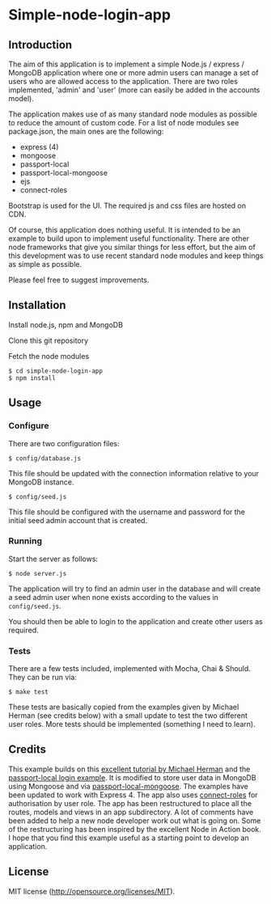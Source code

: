 # Simple-node-login-app
## Introduction
The aim of this application is to implement a simple Node.js / express / MongoDB application where one or more admin users can manage a set of users who are allowed access to the application. There are two roles implemented, 'admin' and 'user' (more can easily be added in the accounts model).

The application makes use of as many standard node modules as possible to reduce the amount of custom code. For a list of node modules see package.json, the main ones are the following:
* express (4)
* mongoose
* passport-local
* passport-local-mongoose
* ejs
* connect-roles

Bootstrap is used for the UI. The required js and css files are hosted on CDN.

Of course, this application does nothing useful. It is intended to be an example to build upon to implement useful functionality. There are other node frameworks that give you similar things for less effort, but the aim of this development was to use recent standard node modules and keep things as simple as possible. 

Please feel free to suggest improvements.

## Installation
Install node.js, npm and MongoDB

Clone this git repository

Fetch the node modules
    
    $ cd simple-node-login-app
    $ npm install

## Usage

### Configure
There are two configuration files:

    $ config/database.js
This file should be updated with the connection information relative to your MongoDB instance.

    $ config/seed.js
This file should be configured with the username and password for the initial seed admin account that is created.

### Running
Start the server as follows:

    $ node server.js
The application will try to find an admin user in the database and will create a seed admin user when none exists according to the values in `config/seed.js`.

You should then be able to login to the application and create other users as required.

### Tests
There are a few tests included, implemented with Mocha, Chai & Should. They can be run via:

    $ make test

These tests are basically copied from the examples given by Michael Herman (see credits below) with a small update to test the two different user roles. More tests should be implemented (something I need to learn).

## Credits
This example builds on this [excellent tutorial by Michael Herman](http://mherman.org/blog/2013/11/11/user-authentication-with-passport-dot-js/#.U_4MAo2Sypc) and the [passport-local login example](https://github.com/jaredhanson/passport-local). It is modified to store user data in MongoDB using Mongoose and via [passport-local-mongoose](https://github.com/saintedlama/passport-local-mongoose). The examples have been updated to work with Express 4. The app also uses [connect-roles](https://github.com/ForbesLindesay/connect-roles) for authorisation by user role. The app has been restructured to place all the routes, models and views in an app subdirectory. A lot of comments have been added to help a new node developer work out what is going on. Some of the restructuring has been inspired by the excellent Node in Action book. I hope that you find this example useful as a starting point to develop an application.

## License
MIT license (http://opensource.org/licenses/MIT).
